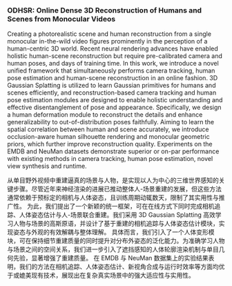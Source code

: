 ### ODHSR: Online Dense 3D Reconstruction of Humans and Scenes from Monocular Videos

Creating a photorealistic scene and human reconstruction from a single monocular in-the-wild video figures prominently in the perception of a human-centric 3D world. Recent neural rendering advances have enabled holistic human-scene reconstruction but require pre-calibrated camera and human poses, and days of training time. In this work, we introduce a novel unified framework that simultaneously performs camera tracking, human pose estimation and human-scene reconstruction in an online fashion. 3D Gaussian Splatting is utilized to learn Gaussian primitives for humans and scenes efficiently, and reconstruction-based camera tracking and human pose estimation modules are designed to enable holistic understanding and effective disentanglement of pose and appearance. Specifically, we design a human deformation module to reconstruct the details and enhance generalizability to out-of-distribution poses faithfully. Aiming to learn the spatial correlation between human and scene accurately, we introduce occlusion-aware human silhouette rendering and monocular geometric priors, which further improve reconstruction quality. Experiments on the EMDB and NeuMan datasets demonstrate superior or on-par performance with existing methods in camera tracking, human pose estimation, novel view synthesis and runtime.

从单目野外视频中重建逼真的场景与人物，是实现以人为中心的三维世界感知的关键步骤。尽管近年来神经渲染的进展已推动整体人-场景重建的发展，但这些方法通常依赖于预标定的相机与人体姿态，且训练周期动辄数天，限制了其实用性与推广性。
为此，我们提出了一个新颖的统一框架，可在在线方式下同时完成相机追踪、人体姿态估计与人-场景联合重建。我们采用 3D Gaussian Splatting 高效学习人物与场景的高斯原语，并设计了基于重建的相机追踪与人体姿态估计模块，实现姿态与外观的有效解耦与整体理解。
具体而言，我们引入了一个人体变形模块，可在保持细节重建质量的同时提升对分布外姿态的泛化能力。为准确学习人物与场景之间的空间关系，我们进一步引入了遮挡感知的人体轮廓渲染机制与单目几何先验，显著增强了重建质量。
在 EMDB 与 NeuMan 数据集上的实验结果表明，我们的方法在相机追踪、人体姿态估计、新视角合成与运行时效率等方面均优于或媲美现有技术，展现出在复杂真实场景中的强大适应性与实用性。
